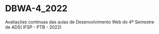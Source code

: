 # DBWA-4_2022

Avaliações continuas das aulas de Desenvolvimento Web do 4º Semestre de ADS( IFSP - PTB - 2022)
